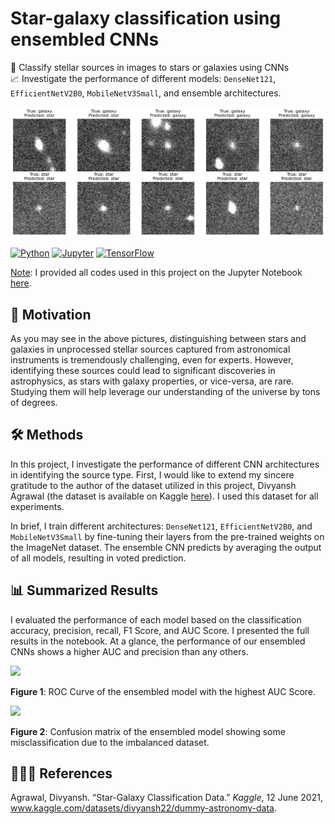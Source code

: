 <h1>
  Star-galaxy classification using ensembled CNNs
</h1>


🌟 Classify stellar sources in images to stars or galaxies using CNNs
<br> 📈 Investigate the performance of different models: `DenseNet121`, `EfficientNetV2B0`, `MobileNetV3Small`, and ensemble architectures.

<img src="https://github.com/phanuphatsrisukhawasu/star-galaxy-image-classification/blob/main/banner-example-prediction.jpeg?raw=true" alt="Example Prediction of Ensembled CNNs">

[![Python](https://img.shields.io/static/v1?message=Python&logo=python&labelColor=5c5c5c&color=3776AB&logoColor=white&label=%20)](https://www.python.org/)
[![Jupyter](https://img.shields.io/static/v1?message=Jupyter&logo=jupyter&labelColor=5c5c5c&color=F37626&logoColor=white&label=%20)](https://jupyter.org/)
[![TensorFlow](https://img.shields.io/static/v1?message=TensorFlow&logo=tensorflow&labelColor=5c5c5c&color=FF6F00&logoColor=white&label=%20)](https://www.tensorflow.org/)

<u>Note</u>: I provided all codes used in this project on the Jupyter Notebook [here](https://github.com/phanuphatsrisukhawasu/star-galaxy-image-classification/blob/main/star-galaxy-classification.ipynb).

<h2>
  🔎 Motivation
</h2>

As you may see in the above pictures, distinguishing between stars and galaxies in unprocessed stellar sources captured from astronomical instruments is tremendously challenging, even for experts. However, identifying these sources could lead to significant discoveries in astrophysics, as stars with galaxy properties, or vice-versa, are rare. Studying them will help leverage our understanding of the universe by tons of degrees.

<h2>
  🛠️ Methods
</h2>

In this project, I investigate the performance of different CNN architectures in identifying the source type. First, I would like to extend my sincere gratitude to the author of the dataset utilized in this project, Divyansh Agrawal (the dataset is available on Kaggle [here](www.kaggle.com/datasets/divyansh22/dummy-astronomy-data)). I used this dataset for all experiments.

In brief, I train different architectures: `DenseNet121`, `EfficientNetV2B0`, and `MobileNetV3Small` by fine-tuning their layers from the pre-trained weights on the ImageNet dataset. The ensemble CNN predicts by averaging the output of all models, resulting in voted prediction.

<h2>
  📊 Summarized Results
</h2>
  
I evaluated the performance of each model based on the classification accuracy, precision, recall, F1 Score, and AUC Score. I presented the full results in the notebook. At a glance, the performance of our ensembled CNNs shows a higher AUC and precision than any others.

<image src="https://github.com/phanuphatsrisukhawasu/star-galaxy-image-classification/blob/main/roc-curve.png?raw=true" alt_text="ROC Curve">
  
**Figure 1**: ROC Curve of the ensembled model with the highest AUC Score.

<image src="https://github.com/phanuphatsrisukhawasu/star-galaxy-image-classification/blob/main/confusion-matrix.png?raw=true" alt_text="Confusion Matrix">
  
**Figure 2**: Confusion matrix of the ensembled model showing some misclassification due to the imbalanced dataset.

<h2>
  🧑🏻‍🏫 References
</h2>

Agrawal, Divyansh. “Star-Galaxy Classification Data.” *Kaggle*, 12 June 2021, www.kaggle.com/datasets/divyansh22/dummy-astronomy-data. 
